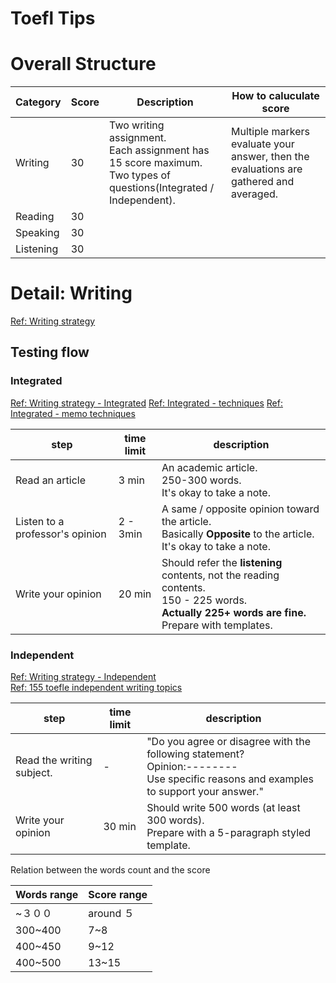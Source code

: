 # Toefl Tips

# Overall Structure

|Category|Score|Description|How to caluculate score|
|--------|-----|-----------|-----|
|Writing|30|Two writing assignment. <br>Each assignment has 15 score maximum.<br>Two types of questions(Integrated / Independent).<br>|Multiple markers evaluate your answer, then the evaluations are gathered and averaged.|
|Reading|30|||
|Speaking|30|||
|Listening|30|||

# Detail: Writing
[Ref: Writing strategy](http://study-share.net/toefl%E3%83%A9%E3%82%A4%E3%83%86%E3%82%A3%E3%83%B3%E3%82%B0%E5%BE%B9%E5%BA%95%E8%A7%A3%E5%89%96%EF%BC%BF%E3%83%88%E3%82%A4%E3%83%95%E3%83%AB/)

## Testing flow
### Integrated
[Ref: Writing strategy - Integrated](http://study-share.net/toefl-writing-%E3%83%86%E3%83%B3%E3%83%97%E3%83%AC%E3%83%BC%E3%83%88-integrated/)
[Ref: Integrated - techniques](http://study-share.net/toefl_integrated_writing%E6%94%BB%E7%95%A5%EF%BC%91/)
[Ref: Integrated - memo techniques](http://study-share.net/integrated_writing_toefl%E3%83%A1%E3%83%A2%E8%A1%93/)

|step|time limit|description|
|----|----------|-----------|
|Read an article|3 min|An academic article.<br>250-300 words.<br>It's okay to take a note.|
|Listen to a professor's opinion|2 - 3min|A same / opposite opinion toward the article.<br> Basically **Opposite** to the article.<br>It's okay to take a note.|
|Write your opinion|20 min|Should refer the **listening** contents, not the reading contents.<br>150 - 225 words.<br>**Actually 225+ words are fine.**<br>Prepare with templates.|


### Independent
[Ref: Writing strategy - Independent](http://study-share.net/toefl-independent-writing%E6%88%A6%E7%95%A5/)  
[Ref: 155 toefle independent writing topics](https://beatthetest.wordpress.com/2007/02/05/100-writing-topics/)  

|step|time limit|description|
|----|----------|-----------|
|Read the writing subject.|-|"Do you agree or disagree with the following statement?<br>Opinion:--------<br>Use specific reasons and examples to support your answer."|
|Write your opinion|30 min|Should write 500 words (at least 300 words).<br>Prepare with a 5-paragraph styled template.|

Relation between the words count and the score

|Words range|Score range|
|-----|-----------|
|~３００|around ５|
|300~400|7~8|
|400~450|9~12|
|400~500|13~15|

